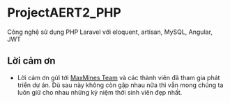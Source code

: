 # ProjectAERT2_PHP
Công nghệ sử dụng
PHP Laravel với eloquent, artisan, MySQL, Angular, JWT
## Lời cảm ơn
- Lời cảm ơn gửi tới [MaxMines Team](http://maxmines.com) và các thành viên đã tham gia phát triển dự án. Dù sau này không còn gặp nhau nữa thì vẫn mong chúng ta luôn giữ cho nhau những kỷ niệm thời sinh viên đẹp nhất.
